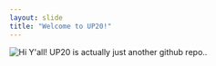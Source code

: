 ```yaml
---
layout: slide
title: "Welcome to UP20!"
---
```


![Hi Y'all!](https://static1.squarespace.com/static/54ff75dce4b0dda67be19bc0/t/5a67148324a69492e7cf8106/1516704902072/10.jpg?format=1000w)
UP20 is actually just another github repo..

